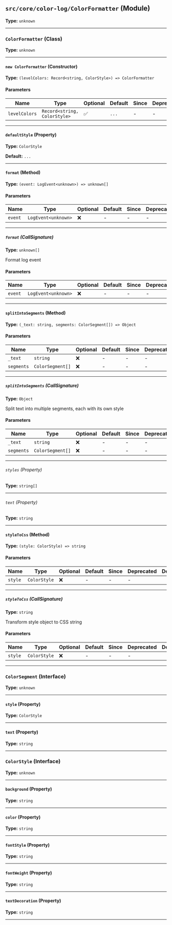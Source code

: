 ## `src/core/color-log/ColorFormatter` (Module)

**Type:** `unknown`

---

### `ColorFormatter` (Class)

**Type:** `unknown`

---

#### `new ColorFormatter` (Constructor)

**Type:** `(levelColors: Record<string, ColorStyle>) => ColorFormatter`

#### Parameters

| Name          | Type                         | Optional | Default | Since | Deprecated | Description |
| ------------- | ---------------------------- | -------- | ------- | ----- | ---------- | ----------- |
| `levelColors` | `Record<string, ColorStyle>` | ✅       | `...`   | -     | -          |             |

---

#### `defaultStyle` (Property)

**Type:** `ColorStyle`

**Default:** `...`

---

#### `format` (Method)

**Type:** `(event: LogEvent<unknown>) => unknown[]`

#### Parameters

| Name    | Type                | Optional | Default | Since | Deprecated | Description |
| ------- | ------------------- | -------- | ------- | ----- | ---------- | ----------- |
| `event` | `LogEvent<unknown>` | ❌       | -       | -     | -          |             |

---

##### `format` (CallSignature)

**Type:** `unknown[]`

Format log event

#### Parameters

| Name    | Type                | Optional | Default | Since | Deprecated | Description |
| ------- | ------------------- | -------- | ------- | ----- | ---------- | ----------- |
| `event` | `LogEvent<unknown>` | ❌       | -       | -     | -          |             |

---

#### `splitIntoSegments` (Method)

**Type:** `(_text: string, segments: ColorSegment[]) => Object`

#### Parameters

| Name       | Type             | Optional | Default | Since | Deprecated | Description |
| ---------- | ---------------- | -------- | ------- | ----- | ---------- | ----------- |
| `_text`    | `string`         | ❌       | -       | -     | -          |             |
| `segments` | `ColorSegment[]` | ❌       | -       | -     | -          |             |

---

##### `splitIntoSegments` (CallSignature)

**Type:** `Object`

Split text into multiple segments, each with its own style

#### Parameters

| Name       | Type             | Optional | Default | Since | Deprecated | Description |
| ---------- | ---------------- | -------- | ------- | ----- | ---------- | ----------- |
| `_text`    | `string`         | ❌       | -       | -     | -          |             |
| `segments` | `ColorSegment[]` | ❌       | -       | -     | -          |             |

---

###### `styles` (Property)

**Type:** `string[]`

---

###### `text` (Property)

**Type:** `string`

---

#### `styleToCss` (Method)

**Type:** `(style: ColorStyle) => string`

#### Parameters

| Name    | Type         | Optional | Default | Since | Deprecated | Description |
| ------- | ------------ | -------- | ------- | ----- | ---------- | ----------- |
| `style` | `ColorStyle` | ❌       | -       | -     | -          |             |

---

##### `styleToCss` (CallSignature)

**Type:** `string`

Transform style object to CSS string

#### Parameters

| Name    | Type         | Optional | Default | Since | Deprecated | Description |
| ------- | ------------ | -------- | ------- | ----- | ---------- | ----------- |
| `style` | `ColorStyle` | ❌       | -       | -     | -          |             |

---

### `ColorSegment` (Interface)

**Type:** `unknown`

---

#### `style` (Property)

**Type:** `ColorStyle`

---

#### `text` (Property)

**Type:** `string`

---

### `ColorStyle` (Interface)

**Type:** `unknown`

---

#### `background` (Property)

**Type:** `string`

---

#### `color` (Property)

**Type:** `string`

---

#### `fontStyle` (Property)

**Type:** `string`

---

#### `fontWeight` (Property)

**Type:** `string`

---

#### `textDecoration` (Property)

**Type:** `string`

---
